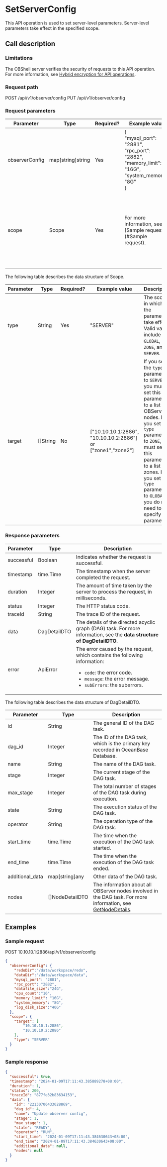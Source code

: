 # SetServerConfig

This API operation is used to set server-level parameters. Server-level parameters take effect in the specified scope.

## Call description

### Limitations

The OBShell server verifies the security of requests to this API operation. For more information, see [Hybrid encryption for API operations](200.api-hybrid-encryption.md).

### Request path

POST /api/v1/observer/config
PUT /api/v1/observer/config

### Request parameters

| Parameter | Type | Required? | Example value | Description |
| --- | --- | --- | --- | --- |
| observerConfig | map[string]string | Yes | {<br>"mysql_port": "2881",<br>"rpc_port": "2882",<br>"memory_limit": "16G",<br>"system_memory": "8G"<br>} | Settings of  the server-level parameters.  |
| scope | Scope | Yes | For more information, see [Sample request](#Sample request). | The scope in which the server-level parameters take effect. For more information, see the **data structure of Scope**.  |

The following table describes the data structure of Scope.

| Parameter | Type | Required? | Example value | Description |
| --- | --- | --- | --- | --- |
| type | String | Yes | "SERVER" | The scope in which the parameters take effect. Valid values include `GLOBAL`, `ZONE`, and `SERVER`.  |
| target | []String | No | ["10.10.10.1:2886", "10.10.10.2:2886"] or ["zone1","zone2"] | If you set the `type` parameter to `SERVER`, you must set this parameter to a list of OBServer nodes. If you set the `type` parameter to `ZONE`, you must set this parameter to a list of zones. If you set the `type` parameter to `GLOBAL`, you do not need to specify this parameter.  |

### Response parameters

| Parameter | Type | Description |
| --- | --- | --- |
| successful | Boolean | Indicates whether the request is successful.  |
| timestamp | time.Time | The timestamp when the server completed the request.  |
| duration | Integer | The amount of time taken by the server to process the request, in milliseconds.  |
| status | Integer | The HTTP status code.  |
| traceId | String | The trace ID of the request.  |
| data | DagDetailDTO | The details of the directed acyclic graph (DAG) task. For more information, see the **data structure of DagDetailDTO**.  |
| error | ApiError | The error caused by the request, which contains the following information:<ul><li>`code`: the error code. </li><li>`message`: the error message. </li><li>`subErrors`: the suberrors. </li></ul> |

The following table describes the data structure of DagDetailDTO.

| Parameter | Type | Description |
| --- | --- | --- |
| id | String | The general ID of the DAG task.  |
| dag_id | Integer | The ID of the DAG task, which is the primary key recorded in OceanBase Database.  |
| name | String | The name of the DAG task.  |
| stage | Integer | The current stage of the DAG task.  |
| max_stage | Integer | The total number of stages of the DAG task during execution.  |
| state | String | The execution status of the DAG task.  |
| operator | String | The operation type of the DAG task.  |
| start_time | time.Time | The time when the execution of the DAG task started.  |
| end_time | time.Time | The time when the execution of the DAG task ended.  |
| additional_data | map[string]any | Other data of the DAG task.  |
| nodes | []NodeDetailDTO | The information about all OBServer nodes involved in the DAG task. For more information, see [GetNodeDetails](2100.get-node-detail.md).  |

## Examples

### Sample request

POST 10.10.10.1:2886/api/v1/observer/config

```json
{
  "observerConfig": {
    "redoDir":"/data/workspace/redo",
    "dataDir":"/data/workspace/data",
    "mysql_port": "2881",
    "rpc_port": "2882",
    "datafile_size":"24G",
    "cpu_count":"16",
    "memory_limit": "16G",
    "system_memory": "8G",
    "log_disk_size":"40G"
  },
  "scope": {
    "target": [
        "10.10.10.1:2886",
        "10.10.10.2:2886"
    ],
    "type": "SERVER"
  }
}
```

### Sample response

```json
{
  "successful": true,
  "timestamp": "2024-01-09T17:11:43.385889278+08:00",
  "duration": 1,
  "status": 200,
  "traceId": "877fe32b83634153",
  "data": {
    "id": "22130706433028869",
    "dag_id": 4,
    "name": "Update observer config",
    "stage": 1,
    "max_stage": 1,
    "state": "READY",
    "operator": "RUN",
    "start_time": "2024-01-09T17:11:43.384630643+08:00",
    "end_time": "2024-01-09T17:11:43.384630643+08:00",
    "additional_data": null,
    "nodes": null
  }
}
```
